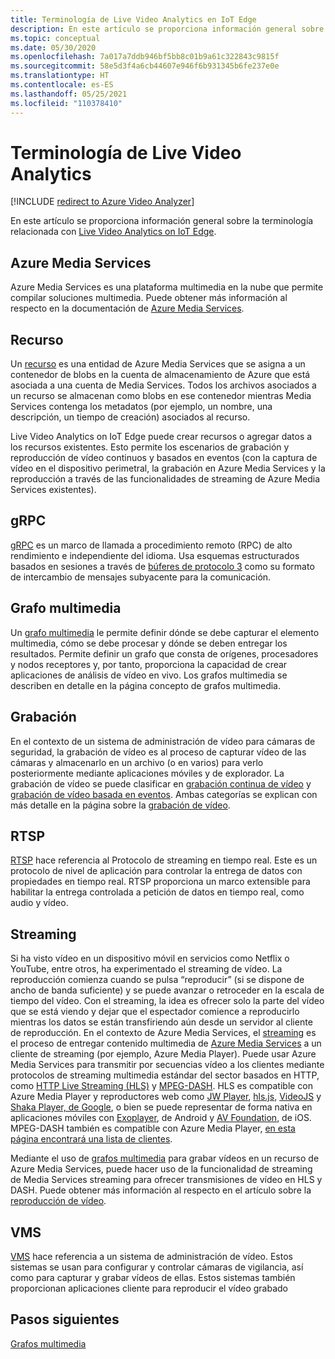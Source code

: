 ```yaml
---
title: Terminología de Live Video Analytics en IoT Edge
description: En este artículo se proporciona información general sobre la terminología de Live Video Analytics en IoT Edge.
ms.topic: conceptual
ms.date: 05/30/2020
ms.openlocfilehash: 7a017a7ddb946bf5bb8c01b9a61c322843c9815f
ms.sourcegitcommit: 58e5d3f4a6cb44607e946f6b931345b6fe237e0e
ms.translationtype: HT
ms.contentlocale: es-ES
ms.lasthandoff: 05/25/2021
ms.locfileid: "110378410"
---
```

# <a name="live-video-analytics-terminology"></a>Terminología de Live Video Analytics

[!INCLUDE [redirect to Azure Video Analyzer](./includes/redirect-video-analyzer.md)]

En este artículo se proporciona información general sobre la terminología relacionada con [Live Video Analytics on IoT Edge](overview.md).

## <a name="azure-media-services"></a>Azure Media Services

Azure Media Services es una plataforma multimedia en la nube que permite compilar soluciones multimedia. Puede obtener más información al respecto en la documentación de [Azure Media Services](../latest/media-services-overview.md).

## <a name="asset"></a>Recurso

Un [recurso](../latest/assets-concept.md) es una entidad de Azure Media Services que se asigna a un contenedor de blobs en la cuenta de almacenamiento de Azure que está asociada a una cuenta de Media Services. Todos los archivos asociados a un recurso se almacenan como blobs en ese contenedor mientras Media Services contenga los metadatos (por ejemplo, un nombre, una descripción, un tiempo de creación) asociados al recurso.

Live Video Analytics on IoT Edge puede crear recursos o agregar datos a los recursos existentes. Esto permite los escenarios de grabación y reproducción de vídeo continuos y basados en eventos (con la captura de vídeo en el dispositivo perimetral, la grabación en Azure Media Services y la reproducción a través de las funcionalidades de streaming de Azure Media Services existentes).

## <a name="grpc"></a>gRPC

[gRPC](https://grpc.io/docs/guides/) es un marco de llamada a procedimiento remoto (RPC) de alto rendimiento e independiente del idioma. Usa esquemas estructurados basados en sesiones a través de [búferes de protocolo 3](https://developers.google.com/protocol-buffers/docs/proto3) como su formato de intercambio de mensajes subyacente para la comunicación.

## <a name="media-graph"></a>Grafo multimedia

Un [grafo multimedia](media-graph-concept.md) le permite definir dónde se debe capturar el elemento multimedia, cómo se debe procesar y dónde se deben entregar los resultados. Permite definir un grafo que consta de orígenes, procesadores y nodos receptores y, por tanto, proporciona la capacidad de crear aplicaciones de análisis de vídeo en vivo. Los grafos multimedia se describen en detalle en la página concepto de grafos multimedia.

## <a name="recording"></a>Grabación

En el contexto de un sistema de administración de vídeo para cámaras de seguridad, la grabación de vídeo es al proceso de capturar vídeo de las cámaras y almacenarlo en un archivo (o en varios) para verlo posteriormente mediante aplicaciones móviles y de explorador. La grabación de vídeo se puede clasificar en [grabación continua de vídeo](continuous-video-recording-concept.md) y [grabación de vídeo basada en eventos](event-based-video-recording-concept.md). Ambas categorías se explican con más detalle en la página sobre la [grabación de vídeo](video-recording-concept.md).

## <a name="rtsp"></a>RTSP

[RTSP](https://tools.ietf.org/html/rfc2326) hace referencia al Protocolo de streaming en tiempo real. Este es un protocolo de nivel de aplicación para controlar la entrega de datos con propiedades en tiempo real. RTSP proporciona un marco extensible para habilitar la entrega controlada a petición de datos en tiempo real, como audio y vídeo. 

## <a name="streaming"></a>Streaming

Si ha visto vídeo en un dispositivo móvil en servicios como Netflix o YouTube, entre otros, ha experimentado el streaming de vídeo. La reproducción comienza cuando se pulsa “reproducir” (si se dispone de ancho de banda suficiente) y se puede avanzar o retroceder en la escala de tiempo del vídeo. Con el streaming, la idea es ofrecer solo la parte del vídeo que se está viendo y dejar que el espectador comience a reproducirlo mientras los datos se están transfiriendo aún desde un servidor al cliente de reproducción. En el contexto de Azure Media Services, el [streaming](https://en.wikipedia.org/wiki/Streaming_media) es el proceso de entregar contenido multimedia de [Azure Media Services](../azure-media-player/azure-media-player-overview.md) a un cliente de streaming (por ejemplo, Azure Media Player). Puede usar Azure Media Services para transmitir por secuencias vídeo a los clientes mediante protocolos de streaming multimedia estándar del sector basados en HTTP, como [HTTP Live Streaming (HLS)](https://developer.apple.com/streaming/) y [MPEG-DASH](https://dashif.org/about/). HLS es compatible con Azure Media Player y reproductores web como [JW Player](https://www.jwplayer.com/), [hls.js](https://github.com/video-dev/hls.js/), [VideoJS](https://videojs.com/) y [Shaka Player, de Google](https://github.com/google/shaka-player), o bien se puede representar de forma nativa en aplicaciones móviles con [Exoplayer](https://github.com/google/ExoPlayer), de Android y [AV Foundation](https://developer.apple.com/av-foundation/), de iOS. MPEG-DASH también es compatible con Azure Media Player, [en esta página encontrará una lista de clientes](https://dashif.org/clients/). 

Mediante el uso de [grafos multimedia](#media-graph) para grabar vídeos en un recurso de Azure Media Services, puede hacer uso de la funcionalidad de streaming de Media Services streaming para ofrecer transmisiones de vídeo en HLS y DASH. Puede obtener más información al respecto en el artículo sobre la [reproducción de vídeo](video-playback-concept.md).

## <a name="vms"></a>VMS

[VMS](https://en.wikipedia.org/wiki/Video_management_system) hace referencia a un sistema de administración de vídeo. Estos sistemas se usan para configurar y controlar cámaras de vigilancia, así como para capturar y grabar vídeos de ellas. Estos sistemas también proporcionan aplicaciones cliente para reproducir el vídeo grabado

## <a name="next-steps"></a>Pasos siguientes

[Grafos multimedia](media-graph-concept.md)
